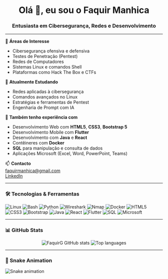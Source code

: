<h1 align="center">Olá 👋, eu sou o Faquir Manhica</h1>
<h3 align="center">Entusiasta em Cibersegurança, Redes e Desenvolvimento</h3>

---

🔐 **Áreas de Interesse**  
- Cibersegurança ofensiva e defensiva  
- Testes de Penetração (Pentest)  
- Redes de Computadores  
- Sistemas Linux e comandos Shell  
- Plataformas como Hack The Box e CTFs  

🧠 **Atualmente Estudando**  
- Redes aplicadas à cibersegurança  
- Comandos avançados no Linux  
- Estratégias e ferramentas de Pentest  
- Engenharia de Prompt com IA  

💼 **Também tenho experiência com**  
- Desenvolvimento Web com **HTML5**, **CSS3**, **Bootstrap 5**  
- Desenvolvimento Mobile com **Flutter**  
- Desenvolvimento com **Java** e **React**  
- Contêineres com **Docker**  
- **SQL** para manipulação e consulta de dados  
- Aplicações Microsoft (Excel, Word, PowerPoint, Teams)

📫 **Contacto**  
[faquirmanhica@gmail.com](mailto:faquirmanhica@gmail.com)  
[LinkedIn](https://www.linkedin.com/in/faquirmanhica)

---

### 🛠️ Tecnologias & Ferramentas

![Linux](https://img.shields.io/badge/Linux-FCC624?style=flat&logo=linux&logoColor=black)
![Bash](https://img.shields.io/badge/Bash-4EAA25?style=flat&logo=gnu-bash&logoColor=white)
![Python](https://img.shields.io/badge/Python-3776AB?style=flat&logo=python&logoColor=white)
![Wireshark](https://img.shields.io/badge/Wireshark-1679A7?style=flat&logo=wireshark&logoColor=white)
![Nmap](https://img.shields.io/badge/Nmap-0078D4?style=flat&logo=windows-terminal&logoColor=white)
![Docker](https://img.shields.io/badge/Docker-2496ED?style=flat&logo=docker&logoColor=white)
![HTML5](https://img.shields.io/badge/HTML5-E34F26?style=flat&logo=html5&logoColor=white)
![CSS3](https://img.shields.io/badge/CSS3-1572B6?style=flat&logo=css3&logoColor=white)
![Bootstrap](https://img.shields.io/badge/Bootstrap-7952B3?style=flat&logo=bootstrap&logoColor=white)
![Java](https://img.shields.io/badge/Java-ED8B00?style=flat&logo=java&logoColor=white)
![React](https://img.shields.io/badge/React-20232A?style=flat&logo=react&logoColor=61DAFB)
![Flutter](https://img.shields.io/badge/Flutter-02569B?style=flat&logo=flutter&logoColor=white)
![SQL](https://img.shields.io/badge/SQL-4479A1?style=flat&logo=mysql&logoColor=white)
![Microsoft](https://img.shields.io/badge/Microsoft_Office-D83B01?style=flat&logo=microsoft-office&logoColor=white)

---

### 📊 GitHub Stats

<div align="center">
  <img src="https://github-readme-stats.vercel.app/api?username=FaquirG&show_icons=true&theme=radical" alt="FaquirG GitHub stats" />
  <img src="https://github-readme-stats.vercel.app/api/top-langs/?username=FaquirG&layout=compact&theme=radical" alt="Top languages" />
</div>

---

### 🐍 Snake Animation

![Snake animation](https://github.com/FaquirG/FaquirG/blob/output/github-contribution-grid-snake.svg)
